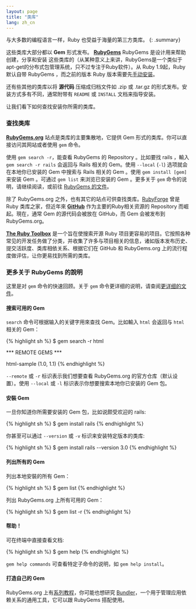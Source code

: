 ```yaml
---
layout: page
title: "类库"
lang: zh_cn
---
```


与大多数的编程语言一样，Ruby 也受益于海量的第三方类库。
{: .summary}

这些类库大部分都以 **Gem** 形式发布。 [**RubyGems**][1] RubyGems 是设计用来帮助创建，分享和安装
这些类库的（从某种意义上来讲，RubyGems是一个类似于apt-get的分布式包管理系统，只不过专注于Ruby软件）。从 Ruby 1.9起，Ruby 默认自带 RubyGems ，而之前的版本 Ruby 版本需要先[手动安装][2]。

还有些其他的类库以将 **源代码** 压缩成归档文件如 .zip 或 .tar.gz 的形式发布。安装方式多有不同，通常附带有
 `README` 或 `INSTALL` 文档来指导安装。

 让我们看下如何查找安装你所需的类库。

### 查找类库

[**RubyGems.org**][1] 站点是类库的主要集散地，它提供 Gem 形式的类库。你可以直接访问其网站或者使用 `gem` 命令。

使用 `gem search -r`，能查看 RubyGems 的 Repository 。比如要找 rails ，輸入 `gem search -r rails` 会返回与 Rails 相关的 Gem。使用 `--local` (`-l`) 选项就会在本地你已安装的 Gem 中搜索与 Rails 相关的 Gem 。使用 `gem install [gem]` 来安装 Gem 。可通过 `gem list` 来浏览已安装的 Gem 。更多关于 `gem` 命令的说明，请继续阅读，或前往 [RubyGems 的文件][3]。

除了 RubyGems.org 之外，也有其它的站点可供查找类库。[RubyForge][4] 曾是 Ruby 类库之家，但近年來 [**GitHub**][5] 作为主要的Ruby相关资源的 Repository 而崛起。現在，通常 Gem 的源代码会被放在 GitHub，而 Gem 会被发布到 RubyGems.org。

[**The Ruby Toolbox**][6] 是一个旨在使搜索开源 Ruby 项目更容易的项目。它按照各种常见的开发任务做了分类，并收集了许多与项目相关的信息，诸如版本发布历史、提交活跃度、类库相依关系、根据它们在 GitHub 和 RubyGems.org 上的流行程度做评估，让你更易找到所需的类库。

### 更多关于 RubyGems 的說明

这里是对 `gem` 命令的快速回顾。关于 `gem` 命令更详细的说明，请查阅[更详细的文件][7]。

#### 搜索可用的 Gem

`search` 命令可根据输入的关键字用來查找 Gem。比如輸入 `html` 会返回与 `html` 相关的 Gem：

{% highlight sh %}
$ gem search -r html

*** REMOTE GEMS ***

html-sample (1.0, 1.1)
{% endhighlight %}

`--remote` 或 `-r` 标识表示我们想要查看 RubyGems.org 的官方仓库（默认设置）。使用 `--local` 或 `-l` 标识表示你想要搜索本地你已安装的 Gem 包。

#### 安裝 Gem

一旦你知道你所需要安装的 Gem 包，比如说颇受欢迎的 rails:

{% highlight sh %}
$ gem install rails
{% endhighlight %}

你甚至可以通过 `--version` 或 `-v` 标识来安装特定版本的类库:

{% highlight sh %}
$ gem install rails --version 3.0
{% endhighlight %}


#### 列出所有的 Gem

列出本地安裝的所有 Gem：

{% highlight sh %}
$ gem list
{% endhighlight %}

列出 RubyGems.org 上所有可用的 Gem：

{% highlight sh %}
$ gem list -r
{% endhighlight %}

#### 帮助！

可在终端中直接查看文档:

{% highlight sh %}
$ gem help
{% endhighlight %}

`gem help commands` 可查看特定子命令的说明，如 `gem help install`。

#### 打造自己的 Gem

RubyGems.org 上有[系列教程][3]，你可能也想研究 [Bundler][9]，一个用于管理应用依赖关系的通用工具，它可以跟 RubyGems 搭配使用。



[1]: https://rubygems.org/
[2]: https://rubygems.org/pages/download/
[3]: http://guides.rubygems.org/
[4]: http://rubyforge.org/
[5]: https://github.com/
[6]: https://www.ruby-toolbox.com/
[7]: http://guides.rubygems.org/command-reference/
[9]: http://bundler.io/

